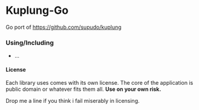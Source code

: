# Kuplung-Go

Go port of https://github.com/supudo/kuplung

### Using/Including

- ...

#### License

Each library uses comes with its own license. The core of the application is public domain or whatever fits them all.
**Use on your own risk.**

Drop me a line if you think i fail miserably in licensing.
